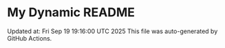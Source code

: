 # My Dynamic README
Updated at: Fri Sep 19 19:16:00 UTC 2025
This file was auto-generated by GitHub Actions.
